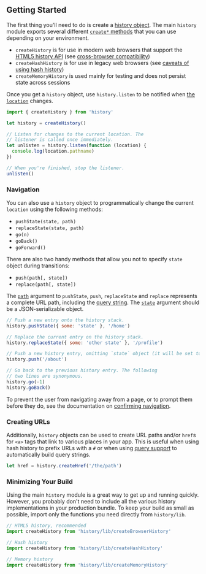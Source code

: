 ## Getting Started

The first thing you'll need to do is create a [history object](Glossary.md#history). The main `history` module exports several different [`create*` methods](Glossary.md#createhistory) that you can use depending on your environment.

- `createHistory` is for use in modern web browsers that support the [HTML5 history API](http://diveintohtml5.info/history.html) (see [cross-browser compatibility](http://caniuse.com/#feat=history))
- `createHashHistory` is for use in legacy web browsers (see [caveats of using hash history](HashHistoryCaveats.md))
- `createMemoryHistory` is used mainly for testing and does not persist state across sessions

Once you get a `history` object, use `history.listen` to be notified when [the `location`](Location.md) changes.

```js
import { createHistory } from 'history'

let history = createHistory()

// Listen for changes to the current location. The
// listener is called once immediately.
let unlisten = history.listen(function (location) {
  console.log(location.pathname)
})

// When you're finished, stop the listener.
unlisten()
```

### Navigation

You can also use a `history` object to programmatically change the current `location` using the following methods:

- `pushState(state, path)`
- `replaceState(state, path)`
- `go(n)`
- `goBack()`
- `goForward()`

There are also two handy methods that allow you not to specify `state` object during transitions:

- `push(path[, state])`
- `replace(path[, state])`

The [`path`](Glossary.md#path) argument to `pushState`, `push`, `replaceState` and `replace` represents a complete URL path, including the [query string](Glossary.md#querystring). The [`state`](Glossary.md#locationstate) argument should be a JSON-serializable object.

```js
// Push a new entry onto the history stack.
history.pushState({ some: 'state' }, '/home')

// Replace the current entry on the history stack.
history.replaceState({ some: 'other state' }, '/profile')

// Push a new history entry, omitting `state` object (it will be set to `null`)
history.push('/about')

// Go back to the previous history entry. The following
// two lines are synonymous.
history.go(-1)
history.goBack()
```

To prevent the user from navigating away from a page, or to prompt them before they do, see the documentation on [confirming navigation](ConfirmingNavigation.md).

### Creating URLs

Additionally, `history` objects can be used to create URL paths and/or `href`s for `<a>` tags that link to various places in your app. This is useful when using hash history to prefix URLs with a `#` or when using [query support](QuerySupport.md) to automatically build query strings.

```js
let href = history.createHref('/the/path')
```

### Minimizing Your Build

Using the main `history` module is a great way to get up and running quickly. However, you probably don't need to include all the various history implementations in your production bundle. To keep your build as small as possible, import only the functions you need directly from `history/lib`.

```js
// HTML5 history, recommended
import createHistory from 'history/lib/createBrowserHistory'

// Hash history
import createHistory from 'history/lib/createHashHistory'

// Memory history
import createHistory from 'history/lib/createMemoryHistory'
```
